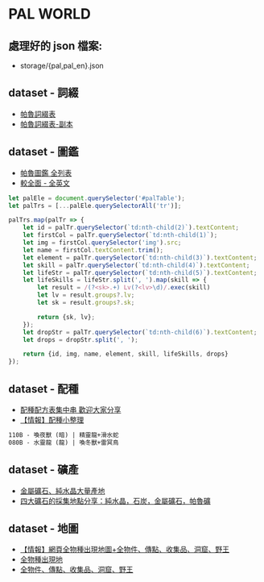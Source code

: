 # PAL WORLD

## 處理好的 json 檔案:
- storage/{pal,pal_en}.json

## dataset - 詞綴

- [帕魯詞綴表](https://docs.google.com/spreadsheets/d/1oVlm10d5OqRqVqydwJO8Ww9TV-z6LwuKjLxrSXtypLo/edit#gid=1193192259)
- [帕魯詞綴表-副本](https://docs.google.com/spreadsheets/d/1abcwEaBfzerwBqfJmHYvwvZtI0hLcBcIr1R-8lcTtks/edit#gid=1193192259)

## dataset - 圖鑑

- [帕魯圖鑑 全列表](https://forum.gamer.com.tw/C.php?bsn=71458&snA=11)
- [較全面 - 全英文](https://genshinlab.com/palworld-pals/)

```javascript
let palEle = document.querySelector('#palTable');
let palTrs = [...palEle.querySelectorAll('tr')];

palTrs.map(palTr => {
    let id = palTr.querySelector(`td:nth-child(2)`).textContent;
    let firstCol = palTr.querySelector(`td:nth-child(1)`);
    let img = firstCol.querySelector('img').src;
    let name = firstCol.textContent.trim();
    let element = palTr.querySelector(`td:nth-child(3)`).textContent;
    let skill = palTr.querySelector(`td:nth-child(4)`).textContent;
    let lifeStr = palTr.querySelector(`td:nth-child(5)`).textContent;
    let lifeSkills = lifeStr.split(', ').map(skill => {
        let result = /(?<sk>.+) Lv(?<lv>\d)/.exec(skill)
        let lv = result.groups?.lv;
        let sk = result.groups?.sk;

        return {sk, lv};
    });
    let dropStr = palTr.querySelector(`td:nth-child(6)`).textContent;
    let drops = dropStr.split(', ');

    return {id, img, name, element, skill, lifeSkills, drops}
});
```

## dataset - 配種

- [配種配方表集中串 歡迎大家分享](https://forum.gamer.com.tw/C.php?bsn=71458&snA=179)
- [【情報】配種小整理](https://forum.gamer.com.tw/C.php?bsn=71458&snA=381&tnum=1)

```txt
110B - 喚夜獸 (暗) | 精靈龍+滑水蛇
080B - 水靈龍 (龍) | 喚冬獸+雷冥鳥
```

## dataset - 礦產

- [金屬礦石、純水晶大量產地](https://forum.gamer.com.tw/Co.php?bsn=71458&sn=117)
- [四大礦石的採集地點分享：純水晶，石炭，金屬礦石，帕魯礦](https://forum.gamer.com.tw/C.php?bsn=71458&snA=377)

## dataset - 地圖

- [【情報】網頁全物種出現地圖+全物件、傳點、收集品、洞窟、野王](https://forum.gamer.com.tw/C.php?bsn=71458&snA=253)
- [全物種出現地](https://palworld.th.gl/)
- [全物件、傳點、收集品、洞窟、野王](https://mapgenie.io/palworld/maps/palpagos-islands)




